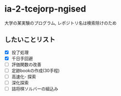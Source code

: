 # ia-2-tcejorp-ngised
大学の某実験のプログラム, レポジトリ名は検索除けのため

## したいことリスト
 - [x] 投了処理
 - [x] 千日手回避
 - [ ] 評価関数の改善
 - [ ] 定跡bookの作成(30手程)
 - [ ] 高速化- 探索
 - [ ] 深化探索
 - [ ] 詰将棋ソルバーの組込み
